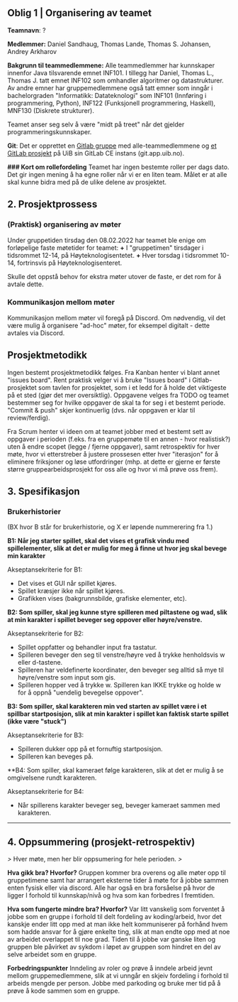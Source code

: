 ## Oblig 1 | Organisering av teamet

**Teamnavn**: ?

**Medlemmer:** Daniel Sandhaug, Thomas Lande, Thomas S. Johansen, Andrey Arkharov

**Bakgrunn til teammedlemmene:**
Alle teammedlemmer har kunnskaper innenfor Java tilsvarende emnet INF101. I tillegg har Daniel, Thomas L., Thomas J. tatt emnet INF102 som omhandler algoritmer og datastrukturer. Av andre emner har gruppemedlemmene også tatt emner som inngår i bachelorgraden "Informatikk: Datateknologi" som INF101 (Innføring i programmering, Python), INF122 (Funksjonell programmering, Haskell), MNF130 (Diskrete strukturer).

Teamet anser seg selv å være "midt på treet" når det gjelder programmeringskunnskaper.

**Git**:
Det er opprettet en [Gitlab gruppe](https://git.app.uib.no/group-4-team-2) med alle-teammedlemmene og [et GitLab prosjekt](https://git.app.uib.no/group-4-team-2/oblig) på UiB sin GitLab CE instans (git.app.uib.no).

**### Kort om rollefordeling**
Teamet har ingen bestemte roller per dags dato. Det gir ingen mening å ha egne roller når vi er en liten team. Målet er at alle skal kunne bidra med på de ulike delene av prosjektet.


## 2. Prosjektprossess

### (Praktisk) organisering av møter
Under gruppetiden tirsdag den 08.02.2022 har teamet ble enige om forløpelige faste møtetider for teamet:
**+** I "gruppetimen" tirsdager i tidsrommet 12-14, på Høyteknologisentetet.
**+** Hver torsdag i tidsrommet 10-14, fortrinsvis på Høyteknologisenteret.

Skulle det oppstå behov for ekstra møter utover de faste, er det rom for å avtale dette.


### Kommunikasjon mellom møter
Kommunikasjon mellom møter vil foregå på Discord. Om nødvendig, vil det være mulig å organisere "ad-hoc" møter, for eksempel digitalt - dette avtales via Discord.

## Prosjektmetodikk
Ingen bestemt prosjektmetodikk følges. Fra Kanban henter vi blant annet "issues board". Rent praktisk velger vi å bruke "Issues board" i Gitlab-prosjektet som tavlen for prosjektet, som i et ledd for å holde det viktigeste på et sted (gjør det mer oversiktlig). Oppgavene velges fra TODO og teamet bestemmer seg for hvilke oppgaver de skal ta for seg i et bestemt periode. "Commit & push" skjer kontinuerlig (dvs. når oppgaven er klar til review/ferdig).

Fra Scrum henter vi ideen om at teamet jobber med et bestemt sett av oppgaver i perioden (f.eks. fra en gruppemøte til en annen - hvor realistisk?) uten å endre scopet (legge / fjerne oppgaver), samt retrospektiv for hver møte, hvor vi etterstreber å justere prossesen etter hver "iterasjon" for å eliminere friksjoner og løse utfordringer (mhp. at dette er gjerne er første større gruppearbeidsprosjekt for oss alle og hvor vi må prøve oss frem).


## 3. Spesifikasjon

### Brukerhistorier
(BX hvor B står for brukerhistorie, og X er løpende nummerering fra 1.)

**B1: Når jeg starter spillet, skal det vises et grafisk vindu med spillelementer, slik at det er mulig for meg å finne ut hvor jeg skal bevege min karakter**

Akseptansekriterie for B1:

- Det vises et GUI når spillet kjøres.
- Spillet kræsjer ikke når spillet kjøres.
- Grafikken vises (bakgrunnsbilde, grafiske elementer, etc).


**B2: Som spiller, skal jeg kunne styre spilleren med piltastene og wad, slik at min karakter i spillet beveger seg oppover eller høyre/venstre.**

Akseptansekriterie for B2:

- Spillet oppfatter og behandler input fra tastatur.
- Spilleren beveger den seg til venstre/høyre ved å trykke henholdsvis w eller d-tastene.
- Spilleren har veldefinerte koordinater, den beveger seg alltid så mye til høyre/venstre som input som gis.
- Spilleren hopper ved å trykke w. Spilleren kan IKKE trykke og holde w for å oppnå "uendelig bevegelse oppover".

**B3: Som spiller, skal karakteren min ved starten av spillet være i et spillbar startposisjon, slik at min karakter i spillet kan faktisk starte spillet (ikke være "stuck")**

Akseptansekriterie for B3:
- Spilleren dukker opp på et fornuftig startposisjon.
- Spilleren kan beveges på.

**B4: Som spiller, skal kameraet følge karakteren, slik at det er mulig å se omgivelsene rundt karakteren.

Akseptansekriterie for B4:
- Når spillerens karakter beveger seg, beveger kameraet sammen med karakteren.
****




## 4. Oppsummering (prosjekt-retrospektiv)
*>* Hver møte, men her blir oppsumering for hele perioden.
*>*

**Hva gikk bra? Hvorfor?**
Gruppen kommer bra overens og alle møter opp til gruppetimene samt har arrangert eksterne tider å møte for å jobbe sammen enten fysisk eller via discord. Alle har også en bra forsåelse på hvor de ligger I forhold til kunnskap/nivå og hva som kan forbedres I fremtiden.

**Hva som fungerte mindre bra? Hvorfor?**
Var litt vanskelig som forventet å jobbe som en gruppe i forhold til delt fordeling av koding/arbeid, hvor det kanskje ender litt opp med at man ikke helt kommuniserer på forhånd hvem som hadde ansvar for å gjøre enkelte ting, slik at man endte opp med at noe av arbeidet overlappet til noe grad. Tiden til å jobbe var ganske liten og gruppen ble påvirket av sykdom i løpet av gruppen som hindret en del av selve arbeidet som en gruppe.

**Forbedringspunkter**
Inndeling av roler og prøve å inndele arbeid jevnt mellom gruppemedlemmene, slik at vi unngår en skjeiv fordeling i forhold til arbeids mengde per person. Jobbe med parkoding og bruke mer tid på å prøve å kode sammen som en gruppe.
